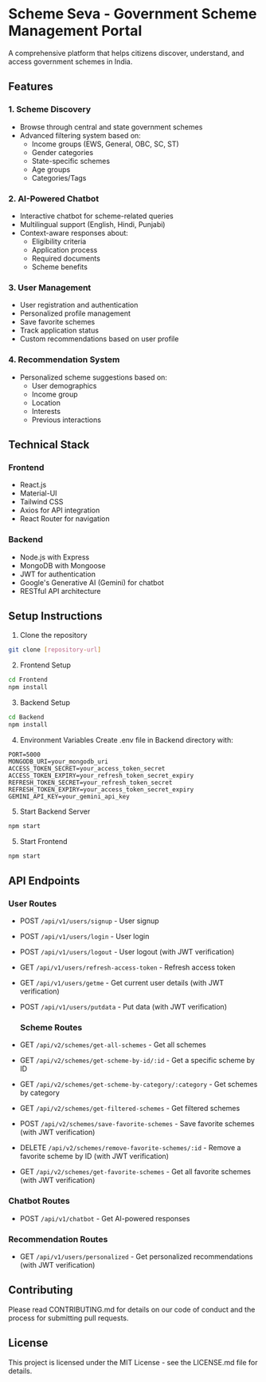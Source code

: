 # Scheme Seva - Government Scheme Management Portal

A comprehensive platform that helps citizens discover, understand, and access government schemes in India.

## Features

### 1. Scheme Discovery
- Browse through central and state government schemes
- Advanced filtering system based on:
  - Income groups (EWS, General, OBC, SC, ST)
  - Gender categories
  - State-specific schemes
  - Age groups
  - Categories/Tags

### 2. AI-Powered Chatbot
- Interactive chatbot for scheme-related queries
- Multilingual support (English, Hindi, Punjabi)
- Context-aware responses about:
  - Eligibility criteria
  - Application process
  - Required documents
  - Scheme benefits

### 3. User Management
- User registration and authentication
- Personalized profile management
- Save favorite schemes
- Track application status
- Custom recommendations based on user profile

### 4. Recommendation System
- Personalized scheme suggestions based on:
  - User demographics
  - Income group
  - Location
  - Interests
  - Previous interactions

## Technical Stack

### Frontend
- React.js
- Material-UI
- Tailwind CSS
- Axios for API integration
- React Router for navigation

### Backend
- Node.js with Express
- MongoDB with Mongoose
- JWT for authentication
- Google's Generative AI (Gemini) for chatbot
- RESTful API architecture

## Setup Instructions

1. Clone the repository
```bash
git clone [repository-url]
```

2. Frontend Setup
```bash
cd Frontend
npm install
```

3. Backend Setup
```bash
cd Backend
npm install
```

4. Environment Variables
Create .env file in Backend directory with:
```
PORT=5000
MONGODB_URI=your_mongodb_uri
ACCESS_TOKEN_SECRET=your_access_token_secret
ACCESS_TOKEN_EXPIRY=your_refresh_token_secret_expiry
REFRESH_TOKEN_SECRET=your_refresh_token_secret
REFRESH_TOKEN_EXPIRY=your_access_token_secret_expiry
GEMINI_API_KEY=your_gemini_api_key
```

5. Start Backend Server
```bash
npm start
```

5. Start Frontend
```bash
npm start
```

## API Endpoints

### User Routes
- POST `/api/v1/users/signup` - User signup
- POST `/api/v1/users/login` - User login
- POST `/api/v1/users/logout` - User logout (with JWT verification)
- GET `/api/v1/users/refresh-access-token` - Refresh access token
- GET `/api/v1/users/getme` - Get current user details (with JWT verification)
- POST `/api/v1/users/putdata` - Put data (with JWT verification)


  ### Scheme Routes
- GET `/api/v2/schemes/get-all-schemes` - Get all schemes
- GET `/api/v2/schemes/get-scheme-by-id/:id` - Get a specific scheme by ID
- GET `/api/v2/schemes/get-scheme-by-category/:category` - Get schemes by category
- GET `/api/v2/schemes/get-filtered-schemes` - Get filtered schemes
- POST `/api/v2/schemes/save-favorite-schemes` - Save favorite schemes (with JWT verification)
- DELETE `/api/v2/schemes/remove-favorite-schemes/:id` - Remove a favorite scheme by ID (with JWT verification)
- GET `/api/v2/schemes/get-favorite-schemes` - Get all favorite schemes (with JWT verification)


### Chatbot Routes
- POST `/api/v1/chatbot` - Get AI-powered responses

### Recommendation Routes
- GET `/api/v1/users/personalized` - Get personalized recommendations (with JWT verification)


## Contributing

Please read CONTRIBUTING.md for details on our code of conduct and the process for submitting pull requests.

## License

This project is licensed under the MIT License - see the LICENSE.md file for details.
